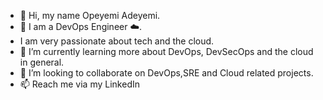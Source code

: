 - 👋 Hi, my name Opeyemi Adeyemi.
- 👀 I am a DevOps Engineer ☁️.
- I am very passionate about tech and the cloud.
- 🌱 I’m currently learning more about DevOps, DevSecOps and the cloud in general.
- 💞️ I’m looking to collaborate on DevOps,SRE and Cloud related projects.
- 📫 Reach me via my LinkedIn <a href="https://www.linkedin.com/in/opeyemi-adeyemi-/">

